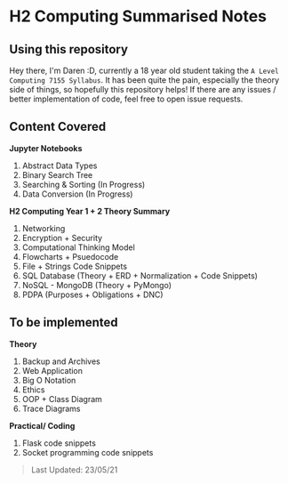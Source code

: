 # H2 Computing Summarised Notes

## Using this repository
Hey there, I'm Daren :D, currently a 18 year old student taking the `A Level Computing 7155 Syllabus`. It has been quite the pain, especially the theory side of things, so hopefully this repository helps! If there are any issues / better implementation of code, feel free to open issue requests.

## Content Covered
**Jupyter Notebooks**
1. Abstract Data Types
2. Binary Search Tree
3. Searching & Sorting (In Progress)
4. Data Conversion (In Progress)

**H2 Computing Year 1 + 2 Theory Summary**
1. Networking
2. Encryption + Security
3. Computational Thinking Model
4. Flowcharts + Psuedocode
5. File + Strings Code Snippets
6. SQL Database (Theory + ERD + Normalization + Code Snippets)
7. NoSQL - MongoDB (Theory + PyMongo)
8. PDPA (Purposes + Obligations + DNC)

## To be implemented
**Theory**
1. Backup and Archives
2. Web Application
3. Big O Notation
4. Ethics
5. OOP + Class Diagram
6. Trace Diagrams

**Practical/ Coding**
1. Flask code snippets
2. Socket programming code snippets

> Last Updated: 23/05/21
